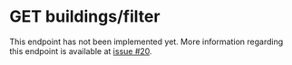 # GET buildings/filter

This endpoint has not been implemented yet.
More information regarding this endpoint is available at [issue #20](https://github.com/cobalt-uoft/cobalt/issues/20).
